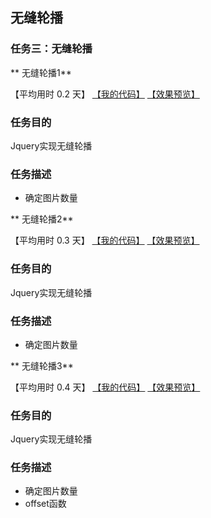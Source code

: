 ## 无缝轮播
### 任务三：无缝轮播

** 无缝轮播1**

【平均用时 0.2 天】
[【我的代码】](https://github.com/wangsiyuan233/MySwiper/blob/master/%E4%BB%BB%E5%8A%A1%E4%B8%89%EF%BC%9A%E6%97%A0%E7%BC%9D%E8%BD%AE%E6%92%AD/%E6%97%A0%E7%BC%9D%E8%BD%AE%E6%92%AD1.html)
[【效果预览】](http://wangsiyuan233.cn/MySwiper/%E4%BB%BB%E5%8A%A1%E4%B8%89%EF%BC%9A%E6%97%A0%E7%BC%9D%E8%BD%AE%E6%92%AD/%E6%97%A0%E7%BC%9D%E8%BD%AE%E6%92%AD1.html)

### 任务目的
Jquery实现无缝轮播

### 任务描述
- 确定图片数量


** 无缝轮播2**

【平均用时 0.3 天】
[【我的代码】](https://github.com/wangsiyuan233/MySwiper/blob/master/%E4%BB%BB%E5%8A%A1%E4%B8%89%EF%BC%9A%E6%97%A0%E7%BC%9D%E8%BD%AE%E6%92%AD/%E6%97%A0%E7%BC%9D%E8%BD%AE%E6%92%AD2.html)
[【效果预览】](http://wangsiyuan233.cn/MySwiper/%E4%BB%BB%E5%8A%A1%E4%B8%89%EF%BC%9A%E6%97%A0%E7%BC%9D%E8%BD%AE%E6%92%AD/%E6%97%A0%E7%BC%9D%E8%BD%AE%E6%92%AD2.html)

### 任务目的
Jquery实现无缝轮播

### 任务描述 
- 确定图片数量



** 无缝轮播3**

【平均用时 0.4 天】
[【我的代码】](https://github.com/wangsiyuan233/MySwiper/blob/master/%E4%BB%BB%E5%8A%A1%E4%B8%89%EF%BC%9A%E6%97%A0%E7%BC%9D%E8%BD%AE%E6%92%AD/%E6%97%A0%E7%BC%9D%E8%BD%AE%E6%92%AD3.html)
[【效果预览】](http://wangsiyuan233.cn/MySwiper/%E4%BB%BB%E5%8A%A1%E4%B8%89%EF%BC%9A%E6%97%A0%E7%BC%9D%E8%BD%AE%E6%92%AD/%E6%97%A0%E7%BC%9D%E8%BD%AE%E6%92%AD3.html)

### 任务目的
Jquery实现无缝轮播

### 任务描述 
- 确定图片数量
- offset函数